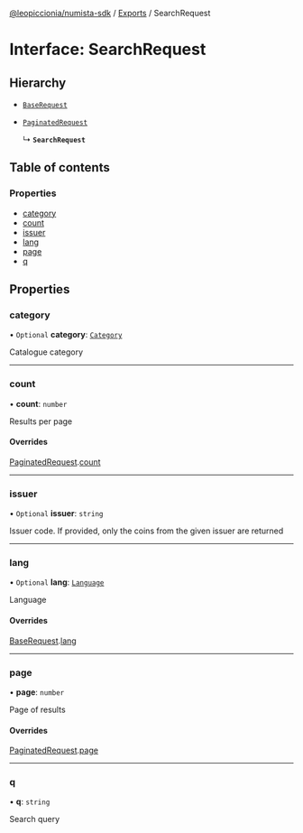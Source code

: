 [@leopiccionia/numista-sdk](../README.md) / [Exports](../modules.md) / SearchRequest

# Interface: SearchRequest

## Hierarchy

- [`BaseRequest`](BaseRequest.md)

- [`PaginatedRequest`](PaginatedRequest.md)

  ↳ **`SearchRequest`**

## Table of contents

### Properties

- [category](SearchRequest.md#category)
- [count](SearchRequest.md#count)
- [issuer](SearchRequest.md#issuer)
- [lang](SearchRequest.md#lang)
- [page](SearchRequest.md#page)
- [q](SearchRequest.md#q)

## Properties

### category

• `Optional` **category**: [`Category`](../modules.md#category)

Catalogue category

___

### count

• **count**: `number`

Results per page

#### Overrides

[PaginatedRequest](PaginatedRequest.md).[count](PaginatedRequest.md#count)

___

### issuer

• `Optional` **issuer**: `string`

Issuer code. If provided, only the coins from the given issuer are returned

___

### lang

• `Optional` **lang**: [`Language`](../modules.md#language)

Language

#### Overrides

[BaseRequest](BaseRequest.md).[lang](BaseRequest.md#lang)

___

### page

• **page**: `number`

Page of results

#### Overrides

[PaginatedRequest](PaginatedRequest.md).[page](PaginatedRequest.md#page)

___

### q

• **q**: `string`

Search query
